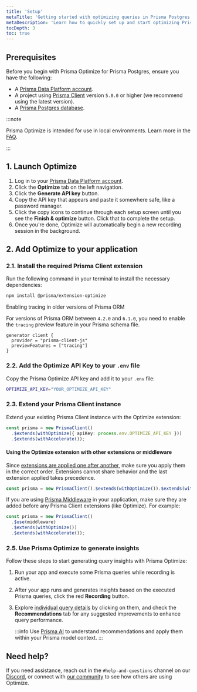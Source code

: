 ```yaml
---
title: 'Setup'
metaTitle: 'Getting started with optimizing queries in Prisma Postgres'
metaDescription: 'Learn how to quickly set up and start optimizing Prisma Postgres queries.'
tocDepth: 3
toc: true
---
```


## Prerequisites

Before you begin with Prisma Optimize for Prisma Postgres, ensure you have the following:

- A [Prisma Data Platform account](https://console.prisma.io/optimize?utm_source=docs&utm_medium=optimize-page).
- A project using [Prisma Client](/orm/prisma-client) version `5.0.0` or higher (we recommend using the latest version).
- A [Prisma Postgres database](/postgres/introduction/getting-started).

:::note

Prisma Optimize is intended for use in local environments. Learn more in the [FAQ](/postgres/more/faq#can-i-enable-query-optimizations-for-prisma-postgres-in-production).

:::

## 1. Launch Optimize

1. Log in to your [Prisma Data Platform account](https://console.prisma.io/optimize?utm_source=docs&utm_medium=ppg_optimize_page).
2. Click the **Optimize** tab on the left navigation.
3. Click the **Generate API key** button.
4. Copy the API key that appears and paste it somewhere safe, like a password manager.
5. Click the copy icons to continue through each setup screen until you see the **Finish & optimize** button. Click that to complete the setup.
6. Once you're done, Optimize will automatically begin a new recording session in the background.

## 2. Add Optimize to your application

### 2.1. Install the required Prisma Client extension

Run the following command in your terminal to install the necessary dependencies:

```bash
npm install @prisma/extension-optimize
```

<!-- details -->
<!-- summary -->Enabling tracing in older versions of Prisma ORM

For versions of Prisma ORM between `4.2.0` and `6.1.0`, you need to enable the `tracing` preview feature in your Prisma schema file.

```prisma
generator client {
  provider = "prisma-client-js"
  previewFeatures = ["tracing"]
}
```

### 2.2. Add the Optimize API Key to your `.env` file

Copy the Prisma Optimize API key and add it to your `.env` file:

```bash
OPTIMIZE_API_KEY="YOUR_OPTIMIZE_API_KEY"
```

### 2.3. Extend your Prisma Client instance

Extend your existing Prisma Client instance with the Optimize extension:

```ts
const prisma = new PrismaClient()
  .$extends(withOptimize({ apiKey: process.env.OPTIMIZE_API_KEY }))
  .$extends(withAccelerate());
```

#### Using the Optimize extension with other extensions or middleware

Since [extensions are applied one after another](/orm/prisma-client/client-extensions#conflicts-in-combined-extensions), make sure you apply them in the correct order. Extensions cannot share behavior and the last extension applied takes precedence.

```ts
const prisma = new PrismaClient().$extends(withOptimize()).$extends(withAccelerate());
```

If you are using [Prisma Middleware](/orm/prisma-client/client-extensions/middleware) in your application, make sure they are added before any Prisma Client extensions (like Optimize). For example:

```ts
const prisma = new PrismaClient()
  .$use(middleware)
  .$extends(withOptimize())
  .$extends(withAccelerate());
```

### 2.5. Use Prisma Optimize to generate insights

Follow these steps to start generating query insights with Prisma Optimize:

1. Run your app and execute some Prisma queries while recording is active.
2. After your app runs and generates insights based on the executed Prisma queries, click the red **Recording** button.
3. Explore [individual query details](/postgres/query-optimization/recordings#data-captured-in-a-recording-session) by clicking on them, and check the **Recommendations** tab for any suggested improvements to enhance query performance.

   :::info
   Use [Prisma AI](/postgres/query-optimization/prisma-ai) to understand recommendations and apply them within your Prisma model context.
   :::

## Need help?

If you need assistance, reach out in the `#help-and-questions` channel on our [Discord](https://pris.ly/discord?utm_source=docs&utm_medium=generated_text_cta), or connect with [our community](https://www.prisma.io/community) to see how others are using Optimize.
